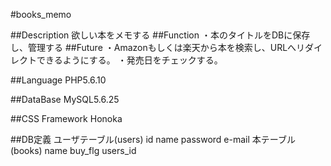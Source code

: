 #books_memo

##Description
	欲しい本をメモする
##Function
	・本のタイトルをDBに保存し、管理する
##Future
	・Amazonもしくは楽天から本を検索し、URLへリダイレクトできるようにする。
	・発売日をチェックする。


##Language
	PHP5.6.10

##DataBase
	MySQL5.6.25

##CSS Framework
	Honoka


##DB定義
	ユーザテーブル(users)
		id
		name
		password
		e-mail
	本テーブル(books)
		name
		buy_flg
		users_id
		